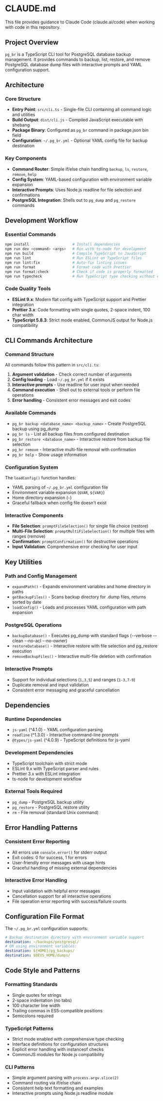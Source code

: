 # CLAUDE.md

This file provides guidance to Claude Code (claude.ai/code) when working with code in this repository.

## Project Overview

`pg_br` is a TypeScript CLI tool for PostgreSQL database backup management. It provides commands to backup, list, restore, and remove PostgreSQL database dump files with interactive prompts and YAML configuration support.

## Architecture

### Core Structure

- **Entry Point**: `src/cli.ts` - Single-file CLI containing all command logic and utilities
- **Build Output**: `dist/cli.js` - Compiled JavaScript executable with shebang
- **Package Binary**: Configured as `pg_br` command in package.json bin field
- **Configuration**: `~/.pg_br.yml` - Optional YAML config file for backup destination

### Key Components

- **Command Router**: Simple if/else chain handling `backup`, `ls`, `restore`, `remove`, `help`
- **Config System**: YAML-based configuration with environment variable expansion
- **Interactive Prompts**: Uses Node.js readline for file selection and confirmations
- **PostgreSQL Integration**: Shells out to `pg_dump` and `pg_restore` commands

## Development Workflow

### Essential Commands

```bash
npm install                    # Install dependencies
npm run dev <command> <args>   # Run with ts-node for development
npm run build                  # Compile TypeScript to JavaScript
npm run lint                   # Run ESLint on TypeScript files
npm run lint:fix               # Auto-fix linting issues
npm run format                 # Format code with Prettier
npm run format:check           # Check if code is properly formatted
npm run typecheck              # Run TypeScript type checking without emit
```

### Code Quality Tools

- **ESLint 9.x**: Modern flat config with TypeScript support and Prettier integration
- **Prettier 3.x**: Code formatting with single quotes, 2-space indent, 100 char width
- **TypeScript 5.8.3**: Strict mode enabled, CommonJS output for Node.js compatibility

## CLI Commands Architecture

### Command Structure

All commands follow this pattern in `src/cli.ts`:

1. **Argument validation** - Check correct number of arguments
2. **Config loading** - Load `~/.pg_br.yml` if it exists
3. **Interactive prompts** - Use readline for user input when needed
4. **Command execution** - Shell out to external tools or perform file operations
5. **Error handling** - Consistent error messages and exit codes

### Available Commands

- `pg_br backup <database_name> <backup_name>` - Create PostgreSQL backup using pg_dump
- `pg_br ls` - List all backup files from configured destination
- `pg_br restore <database_name>` - Interactive restore from backup file selection
- `pg_br remove` - Interactive multi-file removal with confirmation
- `pg_br help` - Show usage information

### Configuration System

The `loadConfig()` function handles:

- YAML parsing of `~/.pg_br.yml` configuration file
- Environment variable expansion (`$VAR`, `${VAR}`)
- Home directory expansion (`~`)
- Graceful fallback when config file doesn't exist

### Interactive Components

- **File Selection**: `promptFileSelection()` for single file choice (restore)
- **Multi-File Selection**: `promptMultiFileSelection()` for multiple files with ranges (remove)
- **Confirmation**: `promptConfirmation()` for destructive operations
- **Input Validation**: Comprehensive error checking for user input

## Key Utilities

### Path and Config Management

- `expandPath()` - Expands environment variables and home directory in paths
- `getBackupFiles()` - Scans backup directory for .dump files, returns sorted by date
- `loadConfig()` - Loads and processes YAML configuration with path expansion

### PostgreSQL Operations

- `backupDatabase()` - Executes pg_dump with standard flags (--verbose --clean --no-acl --no-owner)
- `restoreDatabase()` - Interactive restore with file selection and pg_restore execution
- `removeBackupFiles()` - Interactive multi-file deletion with confirmation

### Interactive Prompts

- Support for individual selections (`1,3,5`) and ranges (`1-3,7-9`)
- Duplicate removal and input validation
- Consistent error messaging and graceful cancellation

## Dependencies

### Runtime Dependencies

- `js-yaml` (^4.1.0) - YAML configuration parsing
- `readline` (^1.3.0) - Interactive command-line prompts
- `@types/js-yaml` (^4.0.9) - TypeScript definitions for js-yaml

### Development Dependencies

- TypeScript toolchain with strict mode
- ESLint 9.x with TypeScript parser and rules
- Prettier 3.x with ESLint integration
- ts-node for development workflow

### External Tools Required

- `pg_dump` - PostgreSQL backup utility
- `pg_restore` - PostgreSQL restore utility
- `rm` - File removal (standard Unix command)

## Error Handling Patterns

### Consistent Error Reporting

- All errors use `console.error()` for stderr output
- Exit codes: 0 for success, 1 for errors
- User-friendly error messages with usage hints
- Graceful handling of missing external dependencies

### Interactive Error Handling

- Input validation with helpful error messages
- Cancellation support for all interactive operations
- File operation error reporting with success/failure counts

## Configuration File Format

The `~/.pg_br.yml` configuration supports:

```yaml
# Backup destination directory with environment variable support
destination: ~/backups/postgresql/
# OR using environment variables:
destination: ${HOME}/pg_backups/
destination: $DEVS_HOME/dumps/
```

## Code Style and Patterns

### Formatting Standards

- Single quotes for strings
- 2-space indentation (no tabs)
- 100 character line width
- Trailing commas in ES5-compatible positions
- Semicolons required

### TypeScript Patterns

- Strict mode enabled with comprehensive type checking
- Interface definitions for configuration structures
- Explicit error handling with instanceof checks
- CommonJS modules for Node.js compatibility

### CLI Patterns

- Simple argument parsing with `process.argv.slice(2)`
- Command routing via if/else chain
- Consistent help text formatting and examples
- Interactive prompts using Node.js readline module
